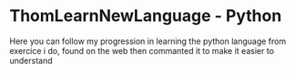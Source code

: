 # ThomLearnNewLanguage - Python
Here you can follow my progression in learning the python language from exercice i do, found on the web then commanted it to make it easier to understand